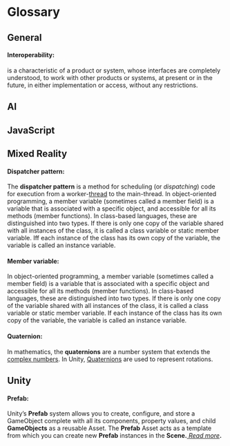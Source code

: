 # Glossary

## General

#### **Interoperability:** 

is a characteristic of a product or system, whose interfaces are completely understood, to work with other products or systems, at present or in the future, in either implementation or access, without any restrictions.

## AI

## JavaScript

## Mixed Reality

#### Dispatcher pattern:

The **dispatcher pattern** is a method for scheduling \(or _dispatching_\) code for execution from a worker-[thread](https://en.wikipedia.org/wiki/Thread_%28computing%29) to the main-thread.  In object-oriented programming, a member variable \(sometimes called a member field\) is a variable that is associated with a specific object, and accessible for all its methods \(member functions\). In class-based languages, these are distinguished into two types. If there is only one copy of the variable shared with all instances of the class, it is called a class variable or static member variable.  Iff each instance of the class has its own copy of the variable, the variable is called an instance variable.

#### **Member variable:** 

In object-oriented programming, a member variable \(sometimes called a member field\) is a variable that is associated with a specific object and accessible for all its methods \(member functions\). In class-based languages, these are distinguished into two types.  If there is only one copy of the variable shared with all instances of the class, it is called a class variable or static member variable.  If each instance of the class has its own copy of the variable, the variable is called an instance variable.

#### Quaternion: 

In mathematics, the **quaternions** are a number system that extends the [complex numbers](https://en.wikipedia.org/wiki/Complex_number). In Unity, [Quaternions](https://docs.unity3d.com/ScriptReference/Quaternion.html) are used to represent rotations.

## Unity

#### **Prefab**:  

Unity’s **Prefab** system allows you to create, configure, and store a GameObject complete with all its components, property values, and child **GameObjects** as a reusable Asset. The **Prefab** Asset acts as a template from which you can create new **Prefab** instances in the **Scene.**[ _Read more_](https://docs.unity3d.com/Manual/Prefabs.html)**.**  




